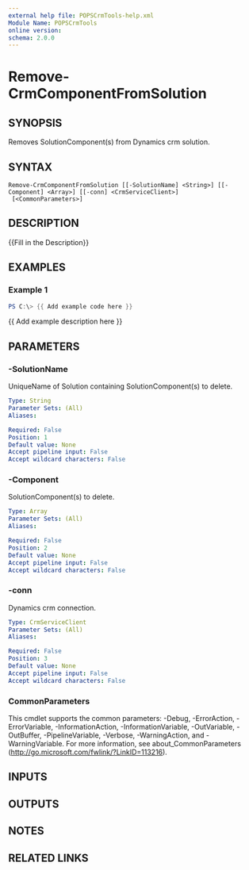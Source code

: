 ```yaml
---
external help file: POPSCrmTools-help.xml
Module Name: POPSCrmTools
online version:
schema: 2.0.0
---
```


# Remove-CrmComponentFromSolution

## SYNOPSIS
Removes SolutionComponent(s) from Dynamics crm solution.

## SYNTAX

```
Remove-CrmComponentFromSolution [[-SolutionName] <String>] [[-Component] <Array>] [[-conn] <CrmServiceClient>]
 [<CommonParameters>]
```

## DESCRIPTION
{{Fill in the Description}}

## EXAMPLES

### Example 1
```powershell
PS C:\> {{ Add example code here }}
```

{{ Add example description here }}

## PARAMETERS

### -SolutionName
UniqueName of Solution containing SolutionComponent(s) to delete.

```yaml
Type: String
Parameter Sets: (All)
Aliases:

Required: False
Position: 1
Default value: None
Accept pipeline input: False
Accept wildcard characters: False
```

### -Component
SolutionComponent(s) to delete.

```yaml
Type: Array
Parameter Sets: (All)
Aliases:

Required: False
Position: 2
Default value: None
Accept pipeline input: False
Accept wildcard characters: False
```

### -conn
Dynamics crm connection.

```yaml
Type: CrmServiceClient
Parameter Sets: (All)
Aliases:

Required: False
Position: 3
Default value: None
Accept pipeline input: False
Accept wildcard characters: False
```

### CommonParameters
This cmdlet supports the common parameters: -Debug, -ErrorAction, -ErrorVariable, -InformationAction, -InformationVariable, -OutVariable, -OutBuffer, -PipelineVariable, -Verbose, -WarningAction, and -WarningVariable.
For more information, see about_CommonParameters (http://go.microsoft.com/fwlink/?LinkID=113216).

## INPUTS

## OUTPUTS

## NOTES

## RELATED LINKS
